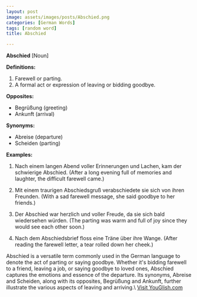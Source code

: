 ```yaml
---
layout: post
image: assets/images/posts/Abschied.png
categories: [German Words]
tags: [random word]
title: Abschied

---
```


**Abschied** [Noun]

**Definitions:**

1. Farewell or parting.
2. A formal act or expression of leaving or bidding goodbye.

**Opposites:**

- Begrüßung (greeting)
- Ankunft (arrival)

**Synonyms:**

- Abreise (departure)
- Scheiden (parting)

**Examples:**

1. Nach einem langen Abend voller Erinnerungen und Lachen, kam der schwierige Abschied.
   (After a long evening full of memories and laughter, the difficult farewell came.)

2. Mit einem traurigen Abschiedsgruß verabschiedete sie sich von ihren Freunden.
   (With a sad farewell message, she said goodbye to her friends.)

3. Der Abschied war herzlich und voller Freude, da sie sich bald wiedersehen würden.
   (The parting was warm and full of joy since they would see each other soon.)

4. Nach dem Abschiedsbrief floss eine Träne über ihre Wange.
   (After reading the farewell letter, a tear rolled down her cheek.)

Abschied is a versatile term commonly used in the German language to denote the act of parting or saying goodbye. Whether it's bidding farewell to a friend, leaving a job, or saying goodbye to loved ones, Abschied captures the emotions and essence of the departure. Its synonyms, Abreise and Scheiden, along with its opposites, Begrüßung and Ankunft, further illustrate the various aspects of leaving and arriving.\ <a id="yg-widget-0" class="youglish-widget" data-query="Abschied" data-lang="german" data-components="8412" data-auto-start="0" data-bkg-color="theme_light" data-title="How%20to%20pronounce%20Abschied%20in%20German"  rel="nofollow" href="https://youglish.com">Visit YouGlish.com</a><script async src="https://youglish.com/public/emb/widget.js" charset="utf-8"></script>